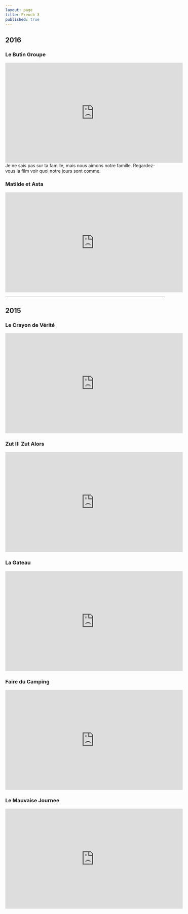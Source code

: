 ```yaml
---
layout: page
title: French 3
published: true
---
```

## 2016

### Le Butin Groupe

<iframe width="560" height="315" src="https://www.youtube.com/embed/C6HcdZjAEeg" frameborder="0" allowfullscreen></iframe>
Je ne sais pas sur ta famille, mais nous aimons notre famille. Regardez-vous la film voir quoi notre jours sont comme.

### Matilde et Asta

<iframe width="560" height="315" src="https://www.youtube.com/embed/Fg9m-myIwpM" frameborder="0" allowfullscreen></iframe>

<hr>

## 2015

### Le Crayon de Vérité

<iframe width="560" height="315" src="https://www.youtube.com/embed/mzbQ7ZoSlGE" frameborder="0" allowfullscreen></iframe>

### Zut II: Zut Alors

<iframe width="560" height="315" src="https://www.youtube.com/embed/oAAYb8VWdlc" frameborder="0" allowfullscreen></iframe>

### La Gateau

<iframe width="560" height="315" src="https://www.youtube.com/embed/632gEwnA6Ns" frameborder="0" allowfullscreen></iframe>

### Faire du Camping

<iframe width="560" height="315" src="https://www.youtube.com/embed/2dIMReDwd-Q" frameborder="0" allowfullscreen></iframe>

### Le Mauvaise Journee

<iframe width="560" height="315" src="https://www.youtube.com/embed/PeAI8zUORq0" frameborder="0" allowfullscreen></iframe>
